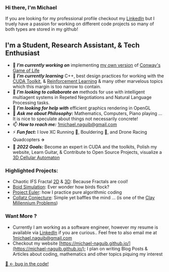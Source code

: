 ### Hi there, I'm Michael
If you are looking for my professional profile checkout my [LinkedIn](https://www.linkedin.com/in/michael-naguib1/) but I truely have a passion for working on
different code projects so many of both types are stored in my github! 

## I'm a Student, Research Assistant, & Tech Enthusiast
 

- 🔭 ***I’m currently working on*** implementing [my own version](https://github.com/Michael-Naguib/ConwaysGameOfLife) of [Conway's Game of Life](https://en.wikipedia.org/wiki/Conway%27s_Game_of_Life) 
- 🌱 ***I’m currently learning*** C++, best design practices for working with the [CUDA Toolkit](https://docs.nvidia.com/cuda/index.html), & [Reinforcement Learning](https://lilianweng.github.io/lil-log/2018/02/19/a-long-peek-into-reinforcement-learning.html) & many other marvelous topics which this margin is too narrow to contain.
- 👯 ***I’m looking to collaborate on*** methods for use with intelligent multiagent systems in Repeted Negotiations and Natural Language Processing tasks.
- 🤔 ***I’m looking for help with*** efficient graphics rendering in OpenGL
- 💬 ***Ask me about Philosophy:*** Mathematics, Computers, Piano playing ... It is nice to speculate about things not necessarily concrete! 
- 📫 ***How to reach me:*** [1michael.naguib@gmail.com](mailto:1michael.naguib@gmail.com)
- ⚡ ***Fun fact:*** I love XC Running 🏃, Bouldering 🧗, and Drone Racing Quadcopters ✈️ 
- 🎯 ***2022 Goals:*** Become an expert in CUDA and the toolkits, Polish my website, Learn Guitar, & Contribute to Open Source Projects, visualize a [3D Cellular Automaton](https://en.wikipedia.org/wiki/Cellular_automaton)

### Highlighted Projects:
- Chaotic IFS Fractal [2D](https://github.com/Michael-Naguib/Chaotic-IFS-Fractal) & [3D](https://github.com/Michael-Naguib/ChaoticIFSFractal3D): Because Fractals are cool!
- [Boid Simulation](https://github.com/Michael-Naguib/BoidsSimulation):  Ever wonder how birds flock? 
- [Project Euler](https://github.com/Michael-Naguib/ProjectEuler): how I practice pure algorithmic coding
- [Collatz Conjecture](https://github.com/Michael-Naguib/Collatz): Simple yet baffles the mind ... (is one of the [Clay Millennium Problems](https://www.claymath.org/millennium-problems))


### Want More ? 
- Currently I am working as a software engineer, however my resume is available via [LinkedIn](https://www.linkedin.com/in/michael-naguib1/) if you are curious..  Feel free to also email me at [1michael.naguib@gmail.com](mailto:1michael.naguib@gmail.com)
- Checkout my website [https://michael-naguib.github.io/](https://michael-naguib.github.io/); I plan on writing Blog Posts & Articles about coding, mathematics and other topics piquing my interest



 [🐛 ←  bug in the code! ](https://xkcd.com/722/)

  
 
